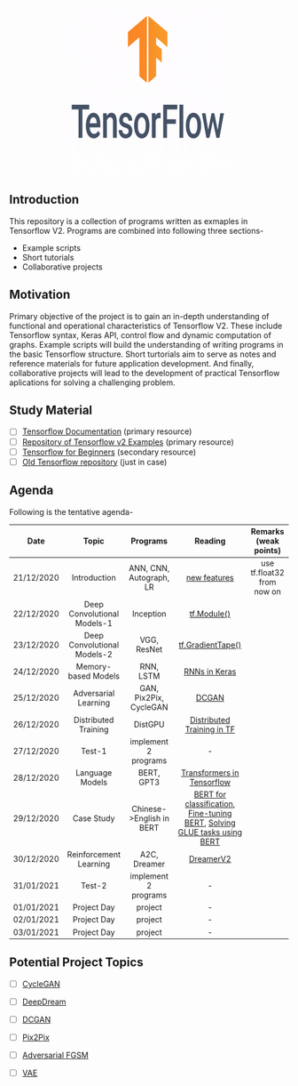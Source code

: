 <p align="center"><img src="images\tensorflow-2.0.gif" height="300" width="300"></img></p>

## Introduction  
This repository is a collection of programs written as exmaples in Tensorflow V2. Programs are combined into following three sections-  
* Example scripts  
* Short tutorials  
* Collaborative projects  

## Motivation
Primary objective of the project is to gain an in-depth understanding of functional and operational characteristics of Tensorflow V2. These include Tensorflow syntax, Keras API, control flow and dynamic computation of graphs. Example scripts will build the understanding of writing programs in the basic Tensorflow structure. Short turtorials aim to serve as notes and reference materials for future application development. And finally, collaborative projects will lead to the development of practical Tensorflow aplications for solving a challenging problem.  

## Study Material
 - [ ] [Tensorflow Documentation](https://www.tensorflow.org/api_docs) (primary resource)  
 - [ ] [Repository of Tensorflow v2 Examples](https://github.com/dragen1860/TensorFlow-2.x-Tutorials) (primary resource)  
 - [ ] [Tensorflow for Beginners](https://www.tensorflow.org/tutorials) (secondary resource)
 - [ ] [Old Tensorflow repository](https://github.com/aymericdamien/TensorFlow-Examples) (just in case)  

## Agenda
Following is the tentative agenda-  

| Date       | Topic                            | Programs               | Reading |Remarks (weak points)   |
|:----------:|:--------------------------------:|:----------------------:|:-------:|:--------:|
| 21/12/2020 |Introduction                      |ANN, CNN, Autograph, LR | [new features](https://www.tensorflow.org/guide/effective_tf2)| use tf.float32 from now on         |
| 22/12/2020 |Deep Convolutional Models-1       |Inception               | [tf.Module()](https://www.tensorflow.org/api_docs/python/tf/Module)|          |
| 23/12/2020 |Deep Convolutional Models-2       |VGG, ResNet             | [tf.GradientTape()](https://www.tensorflow.org/api_docs/python/tf/GradientTape)|          |
| 24/12/2020 |Memory-based Models               |RNN, LSTM               | [RNNs in Keras](https://www.tensorflow.org/guide/keras/rnn)|          |
| 25/12/2020 |Adversarial Learning              |GAN, Pix2Pix, CycleGAN  | [DCGAN](https://www.tensorflow.org/tutorials/generative/dcgan)|          |
| 26/12/2020 |Distributed Training              |DistGPU                 | [Distributed Training in TF](https://www.tensorflow.org/guide/distributed_training)|          |
| 27/12/2020 |Test-1                            |implement 2 programs    |-         |          |
| 28/12/2020 |Language Models                   |BERT, GPT3              | [Transformers in Tensorflow](https://www.tensorflow.org/tutorials/text/transformer)|          |
| 29/12/2020 |Case Study                        |Chinese->English in BERT| [BERT for classification](https://www.tensorflow.org/tutorials/text/classify_text_with_bert), [Fine-tuning BERT](https://www.tensorflow.org/official_models/fine_tuning_bert), [Solving GLUE tasks using BERT](https://www.tensorflow.org/tutorials/text/solve_glue_tasks_using_bert_on_tpu)|          |
| 30/12/2020 |Reinforcement Learning            |A2C, Dreamer            | [DreamerV2](https://github.com/danijar/dreamerv2)|          |
| 31/01/2021 |Test-2                            |implement 2 programs    |-         |          |
| 01/01/2021 |Project Day                       |project                 |-         |          |
| 02/01/2021 |Project Day                       |project                 |-         |          |
| 03/01/2021 |Project Day                       |project                 |-         |          |

## Potential Project Topics

- [ ] [CycleGAN](https://www.tensorflow.org/tutorials/generative/cyclegan)
- [ ] [DeepDream](https://www.tensorflow.org/tutorials/generative/deepdream)
- [ ] [DCGAN](https://www.tensorflow.org/tutorials/generative/dcgan)
- [ ] [Pix2Pix](https://www.tensorflow.org/tutorials/generative/pix2pix)
- [ ] [Adversarial FGSM](https://www.tensorflow.org/tutorials/generative/adversarial_fgsm)
- [ ] [VAE](https://www.tensorflow.org/tutorials/generative/cvae)




